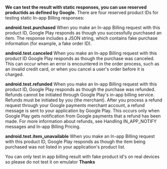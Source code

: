 
**We can test the result with static responses, you can use reserved productids as defined by Google.**
There are four reserved product IDs for testing static In-app Billing responses:

**android.test.purchased**
When you make an In-app Billing request with this product ID, Google Play responds as though you successfully purchased an item. The response includes a JSON string, which contains fake purchase information (for example, a fake order ID).

**android.test.canceled**
When you make an In-app Billing request with this product ID Google Play responds as though the purchase was canceled. This can occur when an error is encountered in the order process, such as an invalid credit card, or when you cancel a user's order before it is charged.

**android.test.refunded**
When you make an In-app Billing request with this product ID, Google Play responds as though the purchase was refunded. Refunds cannot be initiated through Google Play's in-app billing service. Refunds must be initiated by you (the merchant). After you process a refund request through your Google payments merchant account, a refund message is sent to your application by Google Play. This occurs only when Google Play gets notification from Google payments that a refund has been made. For more information about refunds, see Handling IN_APP_NOTIFY messages and In-app Billing Pricing.

**android.test.item_unavailable**
When you make an In-app Billing request with this product ID, Google Play responds as though the item being purchased was not listed in your application's product list.




You can only test  in app billing result with fake product id's on real devices 
so please do not test it on emulator 
**Thanks** 

